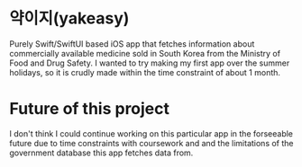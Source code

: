 # 약이지(yakeasy)
Purely Swift/SwiftUI based iOS app that fetches information about commercially available medicine sold in South Korea from the Ministry of Food and Drug Safety. I wanted to try making my first app over the summer holidays, so it is crudly made within the time constraint of about 1 month. 

# Future of this project
I don't think I could continue working on this particular app in the forseeable future due to time constraints with coursework and and the limitations of the government database this app fetches data from.
